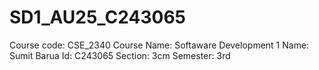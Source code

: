 # SD1_AU25_C243065

Course code: CSE_2340
Course Name: Softaware Development 1
Name: Sumit Barua
Id: C243065
Section: 3cm
Semester: 3rd
